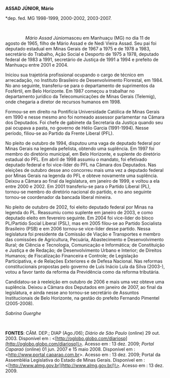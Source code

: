**ASSAD JÚNIOR, Mário**

\*dep. fed. MG 1998-1999, 2000-2002, 2003-2007.

 

                *Mário Assad Júnior*nasceu em Manhuaçu (MG) no dia 11 de
agosto de 1965, filho de Mário Assad e de Nedi Vieira Assad. Seu pai foi
deputado estadual em Minas Gerais de 1967 a 1975 e de 1978 a 1983,
secretário do Trabalho, Ação Social e Desporto de 1975 a 1978, deputado
federal de 1983 a 1991, secretário de Justiça de 1991 a 1994 e prefeito
de Manhuaçu entre 2001 e 2004.

Iniciou sua trajetória profissional ocupando o cargo de técnico em
arrecadação, no Instituto Brasileiro de Desenvolvimento Florestal, em
1984. No ano seguinte, transferiu-se para o departamento de suprimentos
da Fosfértil, em Belo Horizonte. Em 1987 começou a trabalhar no
departamento jurídico da Telecomunicações de Minas Gerais (Telemig),
onde chegaria a diretor de recursos humanos em 1998.

Formou-se em direito na Pontifícia Universidade Católica de Minas Gerais
em 1990 e nesse mesmo ano foi nomeado assessor parlamentar na Câmara dos
Deputados. Foi chefe de gabinete da Secretaria da Justiça quando seu pai
ocupava a pasta, no governo de Hélio Garcia (1991-1994). Nesse período,
filiou-se ao Partido da Frente Liberal (PFL).

No pleito de outubro de 1994, disputou uma vaga de deputado federal por
Minas Gerais na legenda pefelista, obtendo uma suplência. Em 1997 foi
membro do diretório municipal, em Belo Horizonte, e suplente do
diretório estadual do PFL. Em abril de 1998 assumiu o mandato, foi
efetivado deputado federal e foi vice-líder do PFL na Câmara dos
Deputados. Nas eleições de outubro desse ano concorreu mais uma vez a
deputado federal por Minas Gerais na legenda do PFL e obteve novamente
uma suplência. Deixou a Câmara ao final da legislatura, em janeiro de
1999, e voltou a ela entre 2000 e 2002. Em 2001 transferiu-se para o
Partido Liberal (PL), tornou-se membro do diretório nacional do partido,
e no ano seguinte tornou-se coordenador da bancada liberal mineira.

No pleito de outubro de 2002, foi eleito deputado federal por Minas na
legenda do PL. Reassumiu como suplente em janeiro de 2003, e como
deputado eleito em fevereiro seguinte. Em 2004 foi vice-líder do bloco
PL/Partido Social Liberal (PSL), mas em 2005 filou-se ao Partido
Socialista Brasileiro (PSB) e em 2006 tornou-se vice-líder desse
partido. Nessa legislatura foi presidente da Comissão de Viação e
Transportes e membro das comissões de Agricultura, Pecuária,
Abastecimento e Desenvolvimento Rural; de Ciência e Tecnologia,
Comunicação e Informática; de Constituição e Justiça e de Redação; de
Desenvolvimento Urbano e Interior; de Direitos Humanos; de Fiscalização
Financeira e Controle; de Legislação Participativa, e de Relações
Exteriores e de Defesa Nacional. Nas reformas constitucionais propostas
pelo governo de Luís Inácio Lula da Silva (2003-), votou a favor tanto
da reforma da Previdência como da reforma tributária.

Candidatou-se à reeleição em outubro de 2006 e mais uma vez obteve uma
suplência. Deixou a Câmara dos Deputados em janeiro de 2007, ao final da
legislatura, e ainda nesse ano tornou-se secretário de Assuntos
Institucionais de Belo Horizonte, na gestão do prefeito Fernando
Pimentel (2005-2008).

*Sabrina Guerghe*

 

**FONTES**: CÂM. DEP.; DIAP (Ago./06); *Diário de São Paulo* (online) 29
out. 2003. Disponível em :
\<[http://oglobo.globo.com/diariosp](http://oglobo.globo.com/diariosp)\>.
Acesso em : 13 dez. 2009; *Portal* *Caparaó* (online) 01 jun. 2007 e 15
maio 2008. Disponível em : \<[http://www.portal
caparao.com.br](http://www.portal%20caparao.com.br/)\>. Acesso em : 13
dez. 2009; Portal da Assembléia Legislativa do Estado de Minas Gerais.
Disponível em : \<[http://www.almg.gov.br](http://www.almg.gov.br/)\>.
Acesso em : 13 dez. 2009.

 

 

 
